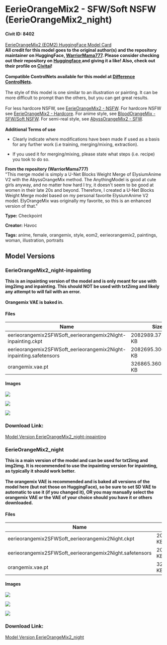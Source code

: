 # EerieOrangeMix2 - SFW/Soft NSFW (EerieOrangeMix2_night)

#### Civit ID: 8402

<p><a target="_blank" rel="ugc" href="https://huggingface.co/WarriorMama777/OrangeMixs#eerieorangemix2-eom2">EerieOrangeMix2 (EOM2) HuggingFace Model Card</a><br /><strong>All credit for this model goes to the original author(s) and the repository maintainer on HuggingFace, </strong><a target="_blank" rel="ugc" href="https://huggingface.co/WarriorMama777"><strong>WarriorMama777</strong></a><strong>. Please consider checking out their repository on </strong><a target="_blank" rel="ugc" href="https://huggingface.co/WarriorMama777/OrangeMixs"><strong>Huggingface </strong></a><strong>and giving it a like! Also, check out their profile on </strong><a target="_blank" rel="ugc" href="https://civitai.com/user/WarriorMama777"><strong>Civitai</strong></a><strong>!</strong><br /><br /><strong>Compatible ControlNets available for this model at </strong><a target="_blank" rel="ugc" href="https://civitai.com/models/9557/abyssorangemix2-controlnets"><strong>Difference ControlNets</strong></a><strong>.</strong><br /><br />The style of this model is one similar to an illustration or painting. It can be more difficult to prompt than the others, but you can get great results. <br /><br />For less hardcore NSFW, see <a target="_blank" rel="ugc" href="https://civitai.com/models/8375/eerieorangemix2-nsfw-eerieorangemix2half">EerieOrangeMix2 - NSFW</a>. For hardcore NSFW see <a target="_blank" rel="ugc" href="https://civitai.com/models/8348/eerieorangemix2-hardcore-eerieorangemix2">EerieOrangeMix2 - Hardcore</a>. For anime style, see <a target="_blank" rel="ugc" href="https://civitai.com/models/7911/bloodorangemix-sfwsoft-nsfw-bloodnightorangemix">BloodOrangeMix - SFW/Soft NSFW</a>. For semi-real style, see <a target="_blank" rel="ugc" href="https://civitai.com/models/4437/abyssorangemix2-sfw">AbyssOrangeMix2 - SFW</a>.<br /><br /><strong>Additional Terms of use</strong></p><ul><li><p>Clearly indicate where modifications have been made if used as a basis for any further work (i.e training, merging/mixing, extraction).</p></li><li><p>If you used it for merging/mixing, please state what steps (i.e. recipe) you took to do so.</p></li></ul><p></p><p><strong>From the repository (WarriorMama777)</strong><br />"This merge model is simply a U-Net Blocks Weight Merge of ElysiumAnime V2 with the AbyssOrangeMix method. The AnythingModel is good at cute girls anyway, and no matter how hard I try, it doesn't seem to be good at women in their late 20s and beyond. Therefore, I created a U-Net Blocks Weight Merge model based on my personal favorite ElysiumAnime V2 model. ElyOrangeMix was originally my favorite, so this is an enhanced version of that."</p>

**Type:** Checkpoint

**Creator:** Havoc

**Tags:** anime, female, orangemix, style, eom2, eerieorangemix2, paintings, woman, illustration, portraits

## Model Versions

### EerieOrangeMix2_night-inpainting

<p><strong>This is an inpainting version of the model and is only meant for use with img2img and inpainting. This should NOT be used with txt2img and likely any attempt to will fail with an error.</strong><br /><br /><strong>Orangemix VAE is baked in.</strong></p>

#### Files

| Name | Size | Type | Format | Download Url | AutoV1 | AutoV2 | SHA256 | CRC32 | BLAKE3 |
| --- | --- | --- | --- | --- | --- | --- | --- | --- | --- |
| eerieorangemix2SFWSoft_eerieorangemix2Night-inpainting.ckpt | 2082989.377929688 KB | Pruned Model | PickleTensor | https://civitai.com/api/download/models/10148?type=Pruned%20Model&format=PickleTensor&size=pruned&fp=fp16 | 0CCB7790 | F4E55D8816 | F4E55D88167807EB6F0BF203E11882BC7CD4FB4EE6EEC36EA91B6D7A66BCD276 | D8D54B87 | DC82F9D66837B2FED30D3E99B383236CA6CBDB241A48C893C71A77242D9097C9 |
| eerieorangemix2SFWSoft_eerieorangemix2Night-inpainting.safetensors | 2082695.306640625 KB | Pruned Model | SafeTensor | https://civitai.com/api/download/models/10148 | 83776F8A | AD66116C74 | AD66116C74DB4DFD14503DEAA2BD33A45D17FA6989FDFFA8BB06A9D7940437B5 | 4B6AD1A9 | 4D72C2CE82595341395BB518C93B9661760E774086B3D411E87D2E1E8063DAFF |
| orangemix.vae.pt | 326865.3603515625 KB | VAE | Other | https://civitai.com/api/download/models/10148?type=VAE&format=Other | D6BD7129 | F768813EDC | F768813EDCE84239D70CE8A24CB496B9EF444C4E5AAFF435E45CAAD5CC1D39A2 | C57B09F9 | 96BE1502EAA0A73DE02DEF1983D474499662281859B70B7582FD200CC8FDE731 |

#### Images

<p><img src="https://image.civitai.com/xG1nkqKTMzGDvpLrqFT7WA/fa8695b3-1414-4de0-fce6-2a7bbb073000/width=450/99136.jpeg" /></p>

<p><img src="https://image.civitai.com/xG1nkqKTMzGDvpLrqFT7WA/ae5f1deb-0544-4378-5306-e44315d66900/width=450/99135.jpeg" /></p>

<p><img src="https://image.civitai.com/xG1nkqKTMzGDvpLrqFT7WA/4a061e0a-e8fd-4d9f-75bf-492ee61f1d00/width=450/99134.jpeg" /></p>

### Download Link:

[Model Version EerieOrangeMix2_night-inpainting](https://civitai.com/api/download/models/10148)

### EerieOrangeMix2_night

<p><strong>This is a main version of the model and can be used for txt2img and img2img. It is recommended to use the inpainting version for inpainting, as typically it should work better.<br /><br />The orangemix VAE is recommended and is baked all versions of the model here (but not those on HuggingFace), so be sure to set SD VAE to automatic to use it (if you changed it), OR you may manually select the orangemix VAE or the VAE of your choice should you have it or others downloaded.</strong></p>

#### Files

| Name | Size | Type | Format | Download Url | AutoV1 | AutoV2 | SHA256 | CRC32 | BLAKE3 |
| --- | --- | --- | --- | --- | --- | --- | --- | --- | --- |
| eerieorangemix2SFWSoft_eerieorangemix2Night.ckpt | 2082908.399414062 KB | Pruned Model | PickleTensor | https://civitai.com/api/download/models/9912?type=Pruned%20Model&format=PickleTensor&size=pruned&fp=fp16 | 1F49AEA7 | CE1FC44C49 | CE1FC44C494F0233E8823F2D08A4D4B2C5D8604E6DB29C0CD8D78AA49AB353EB | 9A12AFAE | 78A0C5282580C9EECE96779001BB542C3169562CB9A707824AA6D51590BEBFEA |
| eerieorangemix2SFWSoft_eerieorangemix2Night.safetensors | 2082642.647460938 KB | Pruned Model | SafeTensor | https://civitai.com/api/download/models/9912 | 6945D54E | 09DD4B06E2 | 09DD4B06E2BDB90554DA82A31C0324775376446A1495863A04B72454C691CE5E | 49D52F52 | C04CB0ACA1E0221BBBF7663AA80595CE8C8A1FD4A65657F70F297CBF9E954420 |
| orangemix.vae.pt | 326865.3603515625 KB | VAE | Other | https://civitai.com/api/download/models/9912?type=VAE&format=Other | D6BD7129 | F768813EDC | F768813EDCE84239D70CE8A24CB496B9EF444C4E5AAFF435E45CAAD5CC1D39A2 | C57B09F9 | 96BE1502EAA0A73DE02DEF1983D474499662281859B70B7582FD200CC8FDE731 |

#### Images

<p><img src="https://image.civitai.com/xG1nkqKTMzGDvpLrqFT7WA/5d549e48-f358-4105-4552-89f6117e4c00/width=450/96517.jpeg" /></p>

<p><img src="https://image.civitai.com/xG1nkqKTMzGDvpLrqFT7WA/eec91630-8c87-45d3-9776-6d9147b66600/width=450/96519.jpeg" /></p>

<p><img src="https://image.civitai.com/xG1nkqKTMzGDvpLrqFT7WA/746b6d3f-d015-4db1-dec3-4e9cae0e8900/width=450/96542.jpeg" /></p>

### Download Link:

[Model Version EerieOrangeMix2_night](https://civitai.com/api/download/models/9912)

